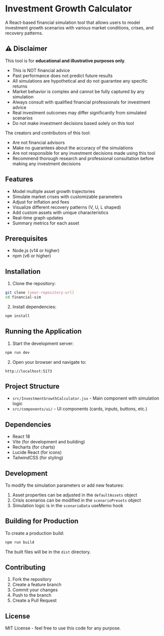 # Investment Growth Calculator

A React-based financial simulation tool that allows users to model investment growth scenarios with various market conditions, crises, and recovery patterns.

## ⚠️ Disclaimer

This tool is for **educational and illustrative purposes only**. 

- This is NOT financial advice
- Past performance does not predict future results
- All simulations are hypothetical and do not guarantee any specific returns
- Market behavior is complex and cannot be fully captured by any simulation
- Always consult with qualified financial professionals for investment advice
- Real investment outcomes may differ significantly from simulated scenarios
- Do not make investment decisions based solely on this tool

The creators and contributors of this tool:
- Are not financial advisors
- Make no guarantees about the accuracy of the simulations
- Are not responsible for any investment decisions made using this tool
- Recommend thorough research and professional consultation before making any investment decisions

## Features

- Model multiple asset growth trajectories
- Simulate market crises with customizable parameters
- Adjust for inflation and fees
- Visualize different recovery patterns (V, U, L shaped)
- Add custom assets with unique characteristics
- Real-time graph updates
- Summary metrics for each asset

## Prerequisites

- Node.js (v14 or higher)
- npm (v6 or higher)

## Installation

1. Clone the repository:
```bash
git clone [your-repository-url]
cd financial-sim
```

2. Install dependencies:
```bash
npm install
```

## Running the Application

1. Start the development server:
```bash
npm run dev
```

2. Open your browser and navigate to:
```
http://localhost:5173
```

## Project Structure

- `src/InvestmentGrowthCalculator.jsx` - Main component with simulation logic
- `src/components/ui/` - UI components (cards, inputs, buttons, etc.)

## Dependencies

- React 18
- Vite (for development and building)
- Recharts (for charts)
- Lucide React (for icons)
- TailwindCSS (for styling)

## Development

To modify the simulation parameters or add new features:

1. Asset properties can be adjusted in the `defaultAssets` object
2. Crisis scenarios can be modified in the `scenarioPresets` object
3. Simulation logic is in the `scenarioData` useMemo hook

## Building for Production

To create a production build:

```bash
npm run build
```

The built files will be in the `dist` directory.

## Contributing

1. Fork the repository
2. Create a feature branch
3. Commit your changes
4. Push to the branch
5. Create a Pull Request

## License

MIT License - feel free to use this code for any purpose. 